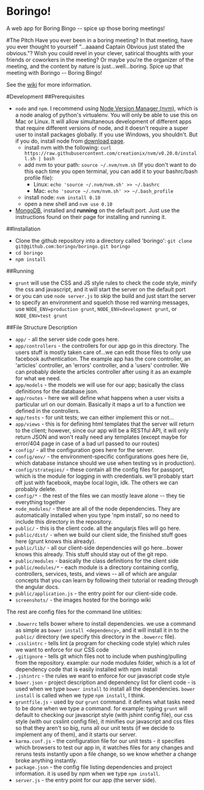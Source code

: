 Boringo!
=======

A web app for Boring Bingo -- spice up those boring meetings!

#The Pitch
Have you ever been in a boring meeting? In that meeting, have you ever thought to yourself "...aaaand Captain Obvious just stated the obvious."? Wish you could revel in your clever, satirical thoughts with your friends or coworkers in the meeting? Or maybe you're the organizer of the meeting, and the content by nature is just...well...boring. Spice up that meeting with Boringo -- Boring Bingo! 

See the [wiki](https://github.com/boringo/boringo/wiki) for more information.

#Development
##Prerequisites
* `node` and `npm`. I recommend using [Node Version Manager (nvm)](https://github.com/creationix/nvm), which is a node analog of python's virtualenv. You will only be able to use this on Mac or Linux. It will allow simultaneous development of different apps that require different versions of node, and it doesn't require a super user to install packages globally. If you use Windows, you shouldn't. But if you do, install node from [download page](http://nodejs.org/download/).
  * install nvm with the following: `curl https://raw.githubusercontent.com/creationix/nvm/v0.20.0/install.sh | bash`
  * add nvm to your path: `source ~/.nvm/nvm.sh` (If you don't want to do this each time you open terminal, you can add it to your bashrc/bash profile file):
    * Linux: `echo 'source ~/.nvm/nvm.sh' >> ~/.bashrc`
    * Mac: `echo 'source ~/.nvm/nvm.sh' >> ~/.bash_profile`
  * install node: `nvm install 0.10`
  * open a new shell and `nvm use 0.10`
* [MongoDB](http://docs.mongodb.org/manual/installation/), installed and __running__ on the default port. Just use the instructions found on their page for installing and running it.

##Installation
* Clone the github repository into a directory called 'boringo': `git clone git@github.com:boringo/boringo.git boringo`
* `cd boringo`
* `npm install`

##Running
* `grunt` will use the CSS and JS style rules to check the code style, minify the css and javascript, and it will start the server on the default port
* or you can use `node server.js` to skip the build and just start the server
* to specify an environment and squelch those red warning messages, use `NODE_ENV=production grunt`, `NODE_ENV=development grunt`, or `NODE_ENV=test grunt`

##File Structure Description
* `app/` - all the server side code goes here. 
* `app/controllers` - the controllers for our app go in this directory. The users stuff is mostly taken care of...we can edit those files to only use facebook authentication. The example app has the core controller, an 'articles' controller, an 'errors' controller, and a 'users' controller. We can probably delete the articles controller after using it as an example for what we need.
* `app/models` - the models we will use for our app; basically the class definitions for the database json.
* `app/routes` - here we will define what happens when a user visits a particular url on our domain. Basically it maps a url to a function we defined in the controllers. 
* `app/tests` - for unit tests; we can either implement this or not...
* `app/views` - this is for defining html templates that the server will return to the client; however, since our app will be a RESTful API, it will only return JSON and won't really need any templates (except maybe for error/404 page in case of a bad url passed to our routes)
* `config/` - all the configuration goes here for the server. 
* `config/env/` - the environment-specific configurations goes here (ie, which database instance should we use when testing vs in production). 
* `config/strategies/` - these contain all the config files for passport, which is the module for logging in with credentials. we'll probably start off just with facebook, maybe local login, idk. The others we can probably delete.
* `config/*` - the rest of the files we can mostly leave alone -- they tie everything together
* `node_modules/` - these are all of the node dependencies. They are automatically installed when you type 'npm install', so no need to include this directory in the repository.
* `public/` - this is the client code. all the angularjs files will go here.
* `public/dist/` - when we build our client side, the finished stuff goes here (grunt knows this already).
* `public/lib/` - all our client-side dependencies will go here...bower knows this already. This stuff should stay out of the git repo.
* `public/modules` - basically the class definitions for the client side
* `public/modules/*` - each module is a directory containing config, controllers, services, tests, and views -- all of which are angular concepts that you can learn by following their tutorial or reading through the angular docs.
* `public/application.js` - the entry point for our client-side code.
* `screenshots/` - the images hosted for the boringo wiki

The rest are config files for the command line utilities:
* `.bowerrc` tells bower where to install dependencies. we use a command as simple as `bower install <dependency>`, and it will install it in to the `public/` directory (we specify this directory in the `.bowerrc` file).
* `.csslintrc` - tells lint (a program for checking code style) which rules we want to enforce for our CSS code
* `.gitignore` - tells git which files not to include when pushing/pulling from the repository. example: our node modules folder, which is a lot of dependency code that is easily installed with npm install
* `.jshintrc` - the rules we want to enforce for our javascript code style
* `bower.json` - project description and dependency list for client code - is used when we type `bower install` to install all the dependencies. `bower install` is called when we type `npm install`, I think.
* `gruntfile.js` - used by our `grunt` command. it defines what tasks need to be done when we type a command. for example: typing `grunt` will default to checking our javascript style (with jshint config file), our css style (with our csslint config file), it minifies our javascript and css files so that they aren't so big, runs all our unit tests (if we decide to implement any of them), and it starts our server. 
* `karma.conf.js` - the configuration file for our unit tests - it specifies which browsers to test our app in, it watches files for any changes and reruns tests instantly upon a file change, so we know whether a change broke anything instantly.
* `package.json` - the config file listing dependencies and project information. it is used by npm when we type `npm install`. 
* `server.js` - the entry point for our app (the server side).





